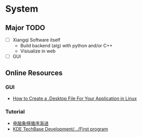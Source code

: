 # System

## Major TODO
- [ ] Xiangqi Software itself
    - Build backend (alg) with python and/or C++
    - Visiualize in web
- [ ] GUI

## Online Resources

### GUI
- [How to Create a .Desktop File For Your Application in Linux](https://www.maketecheasier.com/create-desktop-file-linux/)

### Tutorial
- [电脑象棋循序渐进](http://www.xqbase.com/computer/stepbystep1.htm)
- [KDE TechBase Development/.../First program](https://techbase.kde.org/Development/Tutorials/First_program)

